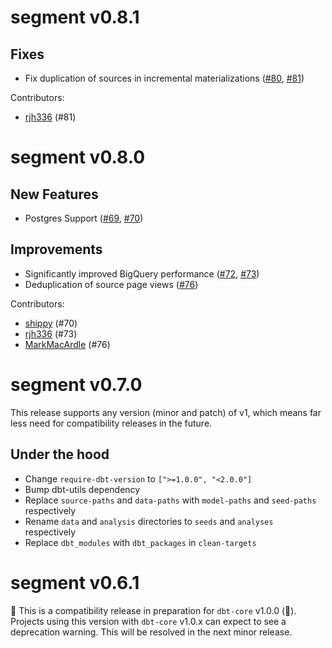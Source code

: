 # segment v0.8.1
## Fixes
- Fix duplication of sources in incremental materializations ([#80](https://github.com/dbt-labs/segment/issues/80), [#81](https://github.com/dbt-labs/segment/pull/81))

Contributors: 
- [rjh336](https://github.com/rjh336) (#81)

# segment v0.8.0
## New Features
- Postgres Support ([#69](https://github.com/dbt-labs/segment/issues/69), [#70](https://github.com/dbt-labs/segment/pull/70))

## Improvements
- Significantly improved BigQuery performance ([#72](https://github.com/dbt-labs/segment/issues/72), [#73](https://github.com/dbt-labs/segment/pull/73))
- Deduplication of source page views ([#76](https://github.com/dbt-labs/segment/pull/76))

Contributors: 
- [shippy](https://github.com/shippy) (#70)
- [rjh336](https://github.com/rjh336) (#73)
- [MarkMacArdle](https://github.com/MarkMacArdle) (#76)

# segment v0.7.0

This release supports any version (minor and patch) of v1, which means far less need for compatibility releases in the future.

## Under the hood
- Change `require-dbt-version` to `[">=1.0.0", "<2.0.0"]`
- Bump dbt-utils dependency
- Replace `source-paths` and `data-paths` with `model-paths` and `seed-paths` respectively
- Rename `data` and `analysis` directories to `seeds` and `analyses` respectively
- Replace `dbt_modules` with `dbt_packages` in `clean-targets`

# segment v0.6.1
🚨 This is a compatibility release in preparation for `dbt-core` v1.0.0 (🎉). Projects using this version with `dbt-core` v1.0.x can expect to see a deprecation warning. This will be resolved in the next minor release.
